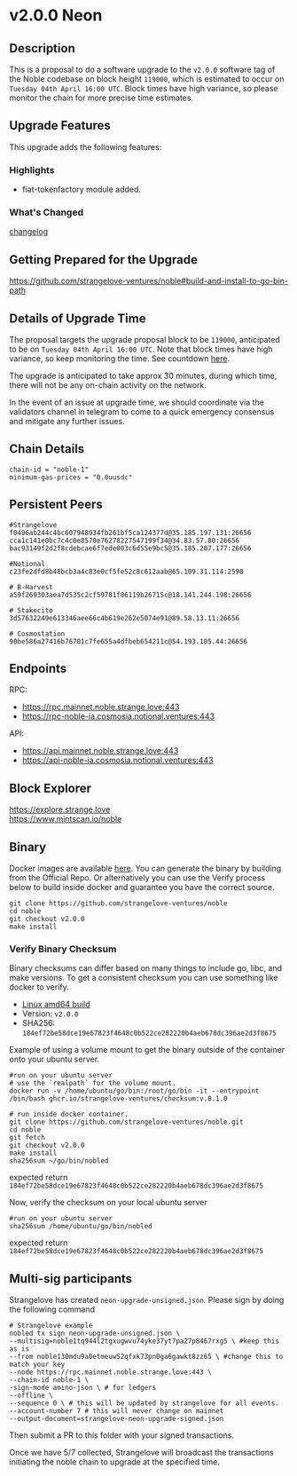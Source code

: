 # v2.0.0 Neon
## Description
This is a proposal to do a software upgrade to the `v2.0.0` software tag of the Noble codebase on block height `119000`, which is estimated to occur on `Tuesday 04th April 16:00 UTC`. Block times have high variance, so please monitor the chain for more precise time estimates.  

 

## Upgrade Features 
This upgrade adds the following features:  

 

### Highlights
- fiat-tokenfactory module added.

### What's Changed
[changelog](https://github.com/strangelove-ventures/noble/releases/tag/untagged-5240c6e142fc0739718d)
 

## Getting Prepared for the Upgrade 

https://github.com/strangelove-ventures/noble#build-and-install-to-go-bin-path  

 

## Details of Upgrade Time 
The proposal targets the upgrade proposal block to be `119000`, anticipated to be on `Tuesday 04th April 16:00 UTC`. Note that block times have high variance, so keep monitoring the time. See countdown [here](https://www.mintscan.io/noble/blocks/119000).  

The upgrade is anticipated to take approx 30 minutes, during which time, there will not be any on-chain activity on the network.  

In the event of an issue at upgrade time, we should coordinate via the validators channel in telegram to come to a quick emergency consensus and mitigate any further issues.

## Chain Details
```
chain-id = "noble-1"
minimum-gas-prices = "0.0uusdc"
```
## Persistent Peers
```
#Strangelove
f0496ab244c4bc607948934fb261bf5ca124377d@35.185.197.131:26656
cca1c141e0bc7c4c0e8570e76278227547199f34@34.83.57.80:26656
bac93149f2d2f8cdebcae6f7ede003c6d55e9bc5@35.185.207.177:26656

#Notional
c23fe2dfd8b48bcb3a4c83e0cf5fe52c8c612aab@65.109.31.114:2590

# B-Harvest
a59f269303aea7d535c2cf59781f06119b26715c@18.141.244.198:26656

# Stakecito
3d57632249e613346aee66c4b619e262e5074e91@89.58.13.11:26656

# Cosmostation
90be586a27416b76701c7fe655a4dfbeb654211c@54.193.105.44:26656
```
## Endpoints
RPC: 
* https://rpc.mainnet.noble.strange.love:443  
* https://rpc-noble-ia.cosmosia.notional.ventures:443

API:
* https://api.mainnet.noble.strange.love:443  
* https://api-noble-ia.cosmosia.notional.ventures:443

## Block Explorer  
https://explore.strange.love  
https://www.mintscan.io/noble  

## Binary

Docker images are available [here](https://github.com/strangelove-ventures/noble/pkgs/container/noble/81507034?tag=v2.0.0). You can generate the binary by building from the Official Repo. Or alternatively you can use the Verify process below to build inside docker and guarantee you have the correct source.

```
git clone https://github.com/strangelove-ventures/noble
cd noble
git checkout v2.0.0
make install
```
### Verify Binary Checksum
Binary checksums can differ based on many things to include go, libc, and make versions. To get a consistent checksum you can use something like docker to verify.

  * [Linux amd64 build](nobled)
  * Version: `v2.0.0`
  * SHA256: `184ef72be58dce19e67823f4648c0b522ce282220b4aeb678dc396ae2d3f8675`

  Example of using a volume mount to get the binary outside of the container onto your ubuntu server.
  ```
  #run on your ubuntu server
  # use the `realpath` for the volume mount.
  docker run -v /home/ubuntu/go/bin:/root/go/bin -it --entrypoint /bin/bash ghcr.io/strangelove-ventures/checksum:v.0.1.0
  ```
  ```
  # run inside docker container.
  git clone https://github.com/strangelove-ventures/noble.git
  cd noble
  git fetch
  git checkout v2.0.0
  make install
  sha256sum ~/go/bin/nobled
  ```
  expected return `184ef72be58dce19e67823f4648c0b522ce282220b4aeb678dc396ae2d3f8675`  
  
  Now, verify the checksum on your local ubuntu server  
  ```
  #run on your ubuntu server
  sha256sum /home/ubuntu/go/bin/nobled
  ```
  expected return `184ef72be58dce19e67823f4648c0b522ce282220b4aeb678dc396ae2d3f8675` 

## Multi-sig participants

Strangelove has created `neon-upgrade-unsigned.json`.  Please sign by doing the following command

```
# Strangelove example
nobled tx sign neon-upgrade-unsigned.json \
--multisig=noble1tq944l2tgxugwvu74yke37yt7pa27p8467rxg5 \ #keep this as is
--from noble130mdu9a0etmeuw52qfxk73pn0ga6gawkt8zz65 \ #change this to match your key
--node https://rpc.mainnet.noble.strange.love:443 \
--chain-id noble-1 \
-sign-mode amino-json \ # for ledgers
--offline \
--sequence 0 \ # this will be updated by strangelove for all events.
--account-number 7 # this will never change on mainnet
--output-document=strangelove-neon-upgrade-signed.json
```

Then submit a PR to this folder with your signed transactions.

Once we have 5/7 collected, Strangelove will broadcast the transactions initiating the noble chain to upgrade at the specified time.
